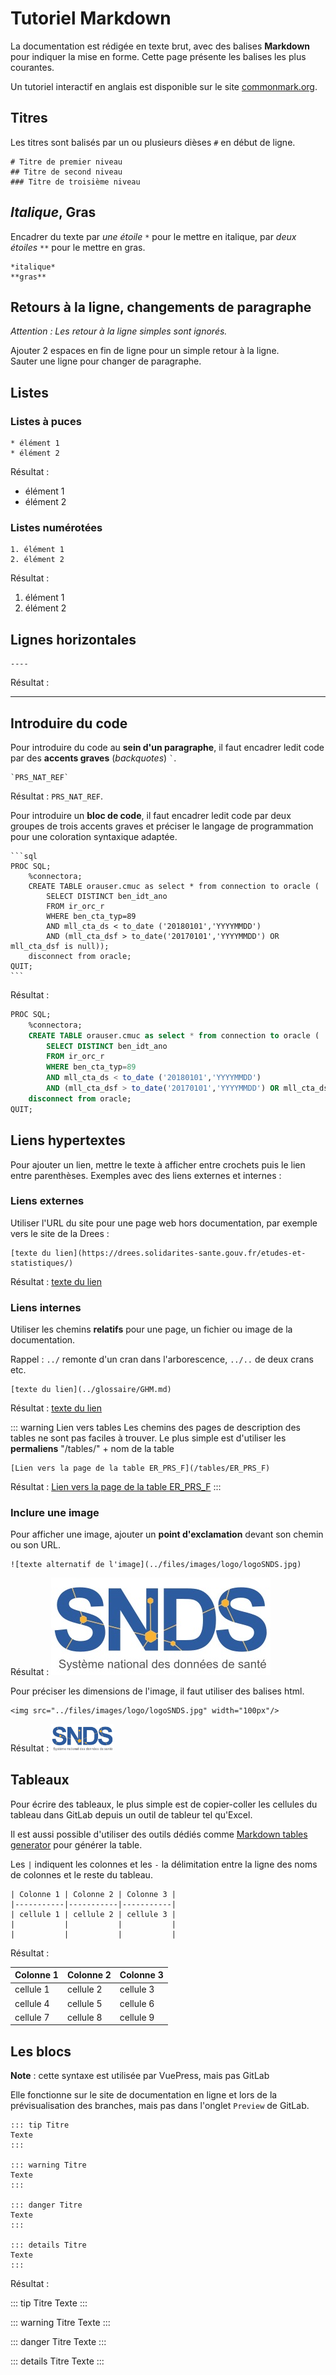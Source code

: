 # Tutoriel Markdown
<!-- SPDX-License-Identifier: MPL-2.0 -->

La documentation est rédigée en texte brut, avec des balises **Markdown** pour indiquer la mise en forme. Cette page présente les balises les plus courantes. 

Un tutoriel interactif en anglais est disponible sur le site [commonmark.org](https://commonmark.org/help/).

## Titres
 
Les titres sont balisés par un ou plusieurs dièses `#` en début de ligne.

```
# Titre de premier niveau
## Titre de second niveau
### Titre de troisième niveau
```

## *Italique*, **Gras**

Encadrer du texte par *une étoile* `*` pour le mettre en italique, 
par *deux étoiles* `**` pour le mettre en gras.

```
*italique*
**gras**
```

## Retours à la ligne, changements de paragraphe

*Attention : Les retour à la ligne simples sont ignorés.*

Ajouter 2 espaces en fin de ligne pour un simple retour à la ligne.  
Sauter une ligne pour changer de paragraphe.

## Listes
### Listes à puces
```
* élément 1
* élément 2
```
Résultat : 
* élément 1
* élément 2

### Listes numérotées
```
1. élément 1
2. élément 2
```
Résultat : 
1. élément 1
2. élément 2


## Lignes horizontales
```
----
```
Résultat :

----


## Introduire du code
Pour introduire du code au **sein d'un paragraphe**, il faut encadrer ledit code par des **accents graves** (*backquotes*) `` ` ``.
```
`PRS_NAT_REF`
```
Résultat : ``` PRS_NAT_REF ```.

Pour introduire un **bloc de code**, il faut encadrer ledit code par deux groupes de trois accents graves et préciser le langage de programmation pour une coloration syntaxique adaptée.

````
```sql
PROC SQL;
    %connectora;
    CREATE TABLE orauser.cmuc as select * from connection to oracle (
        SELECT DISTINCT ben_idt_ano
        FROM ir_orc_r
        WHERE ben_cta_typ=89
        AND mll_cta_ds < to_date ('20180101','YYYYMMDD')
        AND (mll_cta_dsf > to_date('20170101','YYYYMMDD') OR mll_cta_dsf is null));
    disconnect from oracle;
QUIT;
```
````

Résultat :
```sql
PROC SQL;
    %connectora;
    CREATE TABLE orauser.cmuc as select * from connection to oracle (
        SELECT DISTINCT ben_idt_ano
        FROM ir_orc_r
        WHERE ben_cta_typ=89
        AND mll_cta_ds < to_date ('20180101','YYYYMMDD')
        AND (mll_cta_dsf > to_date('20170101','YYYYMMDD') OR mll_cta_dsf is null));
    disconnect from oracle;
QUIT;
```

## Liens hypertextes
Pour ajouter un lien, mettre le texte à afficher entre crochets puis le lien entre parenthèses. Exemples avec des liens externes et internes :

### Liens externes
Utiliser l'URL du site pour une page web hors documentation, par exemple vers le site de la Drees :
```
[texte du lien](https://drees.solidarites-sante.gouv.fr/etudes-et-statistiques/)
```
Résultat : [texte du lien](https://drees.solidarites-sante.gouv.fr/etudes-et-statistiques/)

### Liens internes
Utiliser les chemins **relatifs** pour une page, un fichier ou image de la documentation.

Rappel : `../` remonte d'un cran dans l'arborescence, `../..` de deux crans etc.

```
[texte du lien](../glossaire/GHM.md)
```
Résultat : [texte du lien](../glossaire/GHM.md)

::: warning Lien vers tables
Les chemins des pages de description des tables ne sont pas faciles à trouver.
Le plus simple est d'utiliser les **permaliens** "/tables/" + nom de la table
```
[Lien vers la page de la table ER_PRS_F](/tables/ER_PRS_F)
```
Résultat : [Lien vers la page de la table ER_PRS_F](/tables/ER_PRS_F)
:::

### Inclure une image
Pour afficher une image, ajouter un **point d'exclamation** devant son chemin ou son URL.

```
![texte alternatif de l'image](../files/images/logo/logoSNDS.jpg)
```
Résultat : ![texte alternatif de l'image](../files/images/logo/logoSNDS.jpg)

Pour préciser les dimensions de l'image, il faut utiliser des balises html.
```
<img src="../files/images/logo/logoSNDS.jpg" width="100px"/>
```
Résultat : <img src="../files/images/logo/logoSNDS.jpg" width="100px"/>

## Tableaux
Pour écrire des tableaux, le plus simple est de copier-coller les cellules du tableau dans GitLab depuis un outil de tableur tel qu'Excel. 

Il est aussi possible d'utiliser des outils dédiés comme [Markdown tables generator](https://www.tablesgenerator.com/markdown_tables#) pour générer la table.

Les `|` indiquent les colonnes et les `-` la délimitation entre la ligne des noms de colonnes et le reste du tableau.
```
| Colonne 1 | Colonne 2 | Colonne 3 |
|-----------|-----------|-----------|
| cellule 1 | cellule 2 | cellule 3 |
|           |           |           |
|           |           |           |
```
Résultat :

| Colonne 1 | Colonne 2 | Colonne 3 |
|-----------|-----------|-----------|
| cellule 1 | cellule 2 | cellule 3 |
| cellule 4 | cellule 5 | cellule 6 |
| cellule 7 | cellule 8 | cellule 9 |

## Les blocs

**Note** : cette syntaxe est utilisée par VuePress, mais pas GitLab

Elle fonctionne sur le site de documentation en ligne et lors de la prévisualisation des branches, mais pas dans l'onglet `Preview` de GitLab.

````
::: tip Titre
Texte
:::

::: warning Titre
Texte
:::

::: danger Titre
Texte
:::

::: details Titre
Texte
:::
````
Résultat :

::: tip Titre
Texte
:::

::: warning Titre
Texte
:::

::: danger Titre
Texte
:::

::: details Titre
Texte
:::


